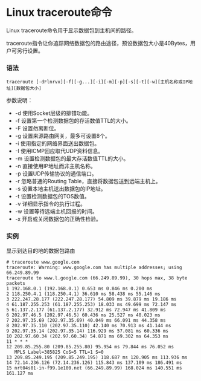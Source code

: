 # Linux traceroute命令

Linux traceroute命令用于显示数据包到主机间的路径。

traceroute指令让你追踪网络数据包的路由途径，预设数据包大小是40Bytes，用户可另行设置。

### 语法

    traceroute [-dFlnrvx][-f][-g...][-i][-m][-p][-s][-t][-w][主机名称或IP地址][数据包大小]

参数说明：

- -d   使用Socket层级的排错功能。
- -f   设置第一个检测数据包的存活数值TTL的大小。
- -F   设置勿离断位。
- -g   设置来源路由网关，最多可设置8个。
- -i   使用指定的网络界面送出数据包。
- -I   使用ICMP回应取代UDP资料信息。
- -m   设置检测数据包的最大存活数值TTL的大小。
- -n   直接使用IP地址而非主机名称。
- -p   设置UDP传输协议的通信端口。
- -r   忽略普通的Routing Table，直接将数据包送到远端主机上。
- -s   设置本地主机送出数据包的IP地址。
- -t   设置检测数据包的TOS数值。
- -v   详细显示指令的执行过程。
- -w   设置等待远端主机回报的时间。
- -x   开启或关闭数据包的正确性检验。

### 实例

显示到达目的地的数据包路由

    # traceroute www.google.com
    traceroute: Warning: www.google.com has multiple addresses; using 66.249.89.99
    traceroute to www.l.google.com (66.249.89.99), 30 hops max, 38 byte packets
    1 192.168.0.1 (192.168.0.1) 0.653 ms 0.846 ms 0.200 ms
    2 118.250.4.1 (118.250.4.1) 36.610 ms 58.438 ms 55.146 ms
    3 222.247.28.177 (222.247.28.177) 54.809 ms 39.879 ms 19.186 ms
    4 61.187.255.253 (61.187.255.253) 18.033 ms 49.699 ms 72.147 ms
    5 61.137.2.177 (61.137.2.177) 32.912 ms 72.947 ms 41.809 ms
    6 202.97.46.5 (202.97.46.5) 60.436 ms 25.527 ms 40.023 ms
    7 202.97.35.69 (202.97.35.69) 40.049 ms 66.091 ms 44.358 ms
    8 202.97.35.110 (202.97.35.110) 42.140 ms 70.913 ms 41.144 ms
    9 202.97.35.14 (202.97.35.14) 116.929 ms 57.081 ms 60.336 ms
    10 202.97.60.34 (202.97.60.34) 54.871 ms 69.302 ms 64.353 ms
    11 * * *
    12 209.85.255.80 (209.85.255.80) 95.954 ms 79.844 ms 76.052 ms
       MPLS Label=385825 CoS=5 TTL=1 S=0
    13 209.85.249.195 (209.85.249.195) 118.687 ms 120.905 ms 113.936 ms
    14 72.14.236.126 (72.14.236.126) 115.843 ms 137.109 ms 186.491 ms
    15 nrt04s01-in-f99.1e100.net (66.249.89.99) 168.024 ms 140.551 ms 161.127 ms
    